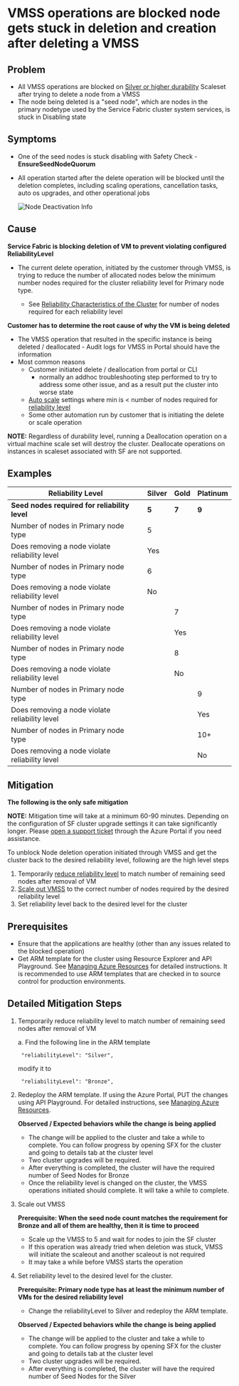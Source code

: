 # VMSS operations are blocked node gets stuck in deletion and creation after deleting a VMSS

## Problem
- All VMSS operations are blocked on [Silver or higher durability](https://docs.microsoft.com/en-us/azure/service-fabric/service-fabric-cluster-capacity#durability-characteristics-of-the-cluster) Scaleset after trying to delete a node from a VMSS 
- The node being deleted is a "seed node", which are nodes in the primary nodetype used by the Service Fabric cluster system services, is stuck in Disabling state

## Symptoms
- One of the seed nodes is stuck disabling with Safety Check - **EnsureSeedNodeQuorum**
- All operation started after the delete operation will be blocked until the deletion completes, including scaling operations, cancellation tasks, auto os upgrades, and other operational jobs

    ![Node Deactivation Info](../media/NodeDeactivationInfo1.png)

## Cause ##

**Service Fabric is blocking deletion of VM to prevent violating configured ReliabilityLevel**

- The current delete operation, initiated by the customer through VMSS, is trying to reduce the number of allocated nodes below the minimum number nodes required for the cluster reliability level for Primary node type.
  
  - See [Reliability Characteristics of the Cluster](https://docs.microsoft.com/en-us/azure/service-fabric/service-fabric-cluster-capacity#the-reliability-characteristics-of-the-cluster) for number of nodes required for each reliability level

**Customer has to determine the root cause of why the VM is being deleted**

- The VMSS operation that resulted in the specific instance is being deleted / deallocated - Audit logs for VMSS in Portal should have the information  
- Most common reasons  
  - Customer initiated delete / deallocation from portal or CLI
    - normally an addhoc troubleshooting step performed to try to address some other issue, and as a result put the cluster into worse state
  - [Auto scale](https://docs.microsoft.com/en-us/azure/service-fabric/service-fabric-cluster-scale-in-out) settings where min is < number of nodes required for [reliability level](https://docs.microsoft.com/en-us/azure/service-fabric/service-fabric-cluster-capacity#the-reliability-characteristics-of-the-cluster)
  - Some other automation run by customer that is initiating the delete or scale operation

**NOTE:** Regardless of durability level, running a Deallocation operation on a virtual machine scale set will destroy the cluster.  Deallocate operations on instances in scaleset associated with SF are not supported.

## Examples ##

Reliability Level | Silver | Gold | Platinum
---------|----------|----------|----------
**Seed nodes required for reliability level** | **5** | **7** | **9**
Number of nodes in Primary node type | 5
Does removing a node violate reliability level | Yes
Number of nodes in Primary node type | 6
Does removing a node violate reliability level | No
Number of nodes in Primary node type || 7
Does removing a node violate reliability level || Yes
Number of nodes in Primary node type || 8
Does removing a node violate reliability level || No
Number of nodes in Primary node type ||| 9
Does removing a node violate reliability level ||| Yes
Number of nodes in Primary node type ||| 10+
Does removing a node violate reliability level ||| No

## Mitigation ##

**The following is the only safe mitigation**

**NOTE:** Mitigation time will take at a minimum 60-90 minutes. Depending on the configuration of SF cluster upgrade settings it can take significantly longer.  Please [open a support ticket](https://aka.ms/servicefabric/createsupportcase) through the Azure Portal if you need assistance.

To unblock Node deletion operation initiated through VMSS and get the cluster back to the desired reliability level, following are the high level steps

1. Temporarily [reduce reliability level](https://docs.microsoft.com/en-us/powershell/module/az.servicefabric/update-azservicefabricreliability?view=azps-6.4.0) to match number of remaining seed nodes after removal of VM
2. [Scale out VMSS](https://docs.microsoft.com/en-us/azure/virtual-machine-scale-sets/virtual-machine-scale-sets-manage-cli#change-the-capacity-of-a-scale-set) to the correct number of nodes required by the desired reliability level
3. Set reliability level back to the desired level for the cluster

## Prerequisites ##

- Ensure that the applications are healthy (other than any issues related to the blocked operation)
- Get ARM template for the cluster using Resource Explorer and API Playground. See [Managing Azure Resources](../Deployment/managing-azure-resources.md) for detailed instructions. It is recommended to use ARM templates that are checked in to source control for production environments.

## Detailed Mitigation Steps ##

1. Temporarily reduce reliability level to match number of remaining seed nodes after removal of VM

    a. Find the following line in the ARM template

        "reliabilityLevel": "Silver",

    modify it to

        "reliabilityLevel": "Bronze",

2. Redeploy the ARM template. If using the Azure Portal, PUT the changes using API Playground. For detailed instructions, see [Managing Azure Resources](../Deployment/managing-azure-resources.md).

    **Observed / Expected behaviors while the change is being applied**

   - The change will be applied to the cluster and take a while to complete. You can follow progress by opening SFX for the cluster and going to details tab at the cluster level
   - Two cluster upgrades will be required.
   - After everything is completed, the cluster will have the required number of Seed Nodes for Bronze
   - Once the reliability level is changed on the cluster, the VMSS operations initiated should complete. It will take a while to complete.

3. Scale out VMSS

    **Prerequisite: When the seed node count matches the requirement for Bronze and all of them are healthy, then it is time to proceed**

   - Scale up the VMSS to 5 and wait for nodes to join the SF cluster
   - If this operation was already tried when deletion was stuck, VMSS will initiate the scaleout and another scaleout is not required
   - It may take a while before VMSS starts the operation

4. Set reliability level to the desired level for the cluster.

    **Prerequisite: Primary node type has at least the minimum number of VMs for the desired reliability level**

   - Change the reliabilityLevel to Silver and redeploy the ARM template.

    **Observed / Expected behaviors while the change is being applied**

   - The change will be applied to the cluster and take a while to complete. You can follow progress by opening SFX for the cluster and going to details tab at the cluster level
   - Two cluster upgrades will be required.
   - After everything is completed, the cluster will have the required number of Seed Nodes for the Silver
